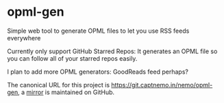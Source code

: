 # opml-gen

Simple web tool to generate OPML files to let you use RSS feeds everywhere

Currently only support GitHub Starred Repos: It generates an OPML file so you can follow all of your starred repos easily.

I plan to add more OPML generators: GoodReads feed perhaps?

The canonical URL for this project is https://git.captnemo.in/nemo/opml-gen,
a [mirror](github.com/captn3m0/opml-gen) is maintained on GitHub.
